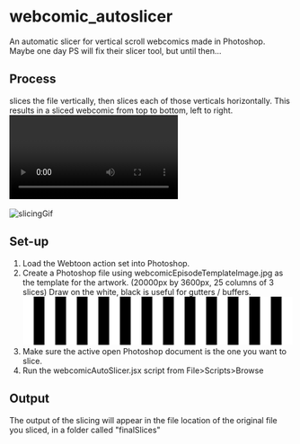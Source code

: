 # webcomic_autoslicer
An automatic slicer for vertical scroll webcomics made in Photoshop. Maybe one day PS will fix their slicer tool, but until then...

## Process
slices the file vertically, then slices each of those verticals horizontally.
This results in a sliced webcomic from top to bottom, left to right.
![webcomic slicer in action](https://user-images.githubusercontent.com/7714559/141412066-396056a3-9ca2-47e8-8d17-18010f78fe2c.mp4)

![slicingGif](https://user-images.githubusercontent.com/7714559/141412141-8d5b8149-4e8c-4b77-8c89-718313168162.gif)

## Set-up
1. Load the Webtoon action set into Photoshop.
2. Create a Photoshop file using webcomicEpisodeTemplateImage.jpg as the template for the artwork. (20000px by 3600px, 25 columns of 3 slices) Draw on the white, black is useful for gutters / buffers.
![webcomic layout template](https://github.com/amgreen/webcomic_autoslicer/blob/main/webcomicEpisodeTemplateImage.jpg)
4. Make sure the active open Photoshop document is the one you want to slice.
5. Run the webcomicAutoSlicer.jsx script from File>Scripts>Browse

## Output
The output of the slicing will appear in the file location of the original file you sliced, in a folder called "finalSlices"





